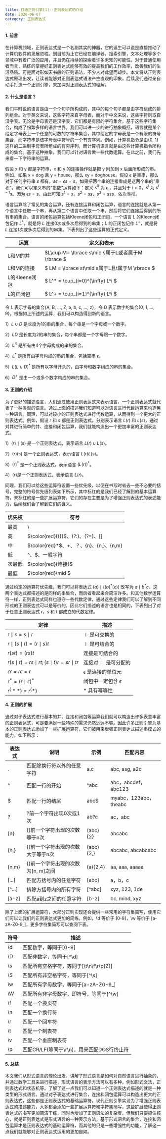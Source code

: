 ```yaml
---
title: 打造正则引擎[1]--正则表达式的介绍
date: 2020-06-07
category: 正则表达式
---
```

#### 1. 前言

在计算机领域，正则表达式是一个名副其实的神器，它的诞生可以说是直接推动了计算机软件的发展进程。到目前为止它已经在编译器，搜索引擎，文本处理等多个领域中有着广泛的应用，并且仍在持续的探索着许多未知的可能性。对于普通使用者而言，熟练的掌握好正则表达式能够有效的提高我们的工作效率，改善我们的生活品质。可是面对形如天书般的正则语法，不少人对此望而却步。本文将从正则表达式原理出发，让读者能够对正则表达式语法产生直观的印象，后续我们通过亲自动手打造一个正则引擎，来加深对正则表达式的理解。

#### 2. 什么是语言？

我们平时说的语言是由一个个句子所构成的，其中的每个句子都是由字符组成的排列组合。对于英文来说，这些字符来自字母表，而对于中文来说，这些字符则取自汉字表。无论是字母表还是汉字表，它们都是有限的字符集合，基于这些字符集合，构成了纷繁多样的语言世界。我们可以进一步的进行抽象概括，语言就是某个给定字母表上一个任意的可数的字符串集合，其中给定的字母表是一个有限的符号集合，而字符串是该字母表中符号的一个有穷序列。例如，计算机指令是由{0, 1}这样的二进制字母表所组成的有穷序列，而计算机语言就是由这些计算机指令所构成的集合。基于这种抽象，我们可以针对语言做一些代数运算。在此之前，我们先来看一下字符串的运算。

假设 x 和 y 都是字符串，x 和 y 的连接操作就是把 y 附加到 x 后面所形成的串。例如，如果 x = dog 且 y = house，那么 xy = doghouse。假设 $\epsilon$ 是空串，那么对于任何字符串 $s$ 都有，$s{\epsilon} = {\epsilon}{s}=s$。如果把两个串的连接看成是这两个串的"乘积"，我们可以定义串的"指数"运算如下：定义 $s^0$ 为 $\epsilon$ ，并且对于 $i\gt0$，$s^i$ 为 $s^{i-1}s$。因为 $\epsilon{s}=s$，由此可知 $s^1=s$，$s^2=ss$，$s^3=sss$，依次类推。

语言运算除了常见的集合运算，还有连接运算和闭包运算，语言的连接就是从第一个语言中任取一个串，再从第二个语言中任取一个串，然后将它们连接后得到的所有串的集合。语言的闭包运算包括Kleene闭包和正闭包，一个语言 $L$ 的Kleene闭包记作 $L^*$，就是将 $L$ 连接0次或多次后得到的串集；$L$ 的正闭包记作 $L^+$，就是将 $L$ 连接1次或多次后得到的串集。下表列出了这些运算的正式定义。

| 运算          | 定义和表示 |
| ------------- | ---------- |
| L和M的并      | $L\cup M= \lbrace s\mid s属于L或者属于M \rbrace $ |
| L和M的连接    | $ LM = \lbrace st\mid s属于L且t属于M \rbrace $ |
| L的Kleene闭包 | $ L^* = \cup_{i=0}^{\infty} L^i $ |
| L的正闭包     | $ L^+ = \cup_{i=1}^{\infty} L^i $ |

令 $L$ 表示字母的集合{A, B, ..., Z, a, b, c, ..., z}，令 $D$ 表示数字的集合{0, 1, ..., 9}。根据如上所述的运算，我们可以构造得到新的语言。

1）$L\cup{D}$ 是长度为1的串的集合，每个串是一个字母或一个数字。

2）$LD$ 是长度为2的串的集合，每个串都是一个字母跟一个数字。

3）$L^4$ 是所有由4个字母构成的串的集合。

4）$L^*$ 是所有由字母构成的串的集合，包括空串 $\epsilon$。

5）$L(L\cup{D})^*$ 是所有以字母开头的，由字母和数字组成的串的集合。

6）$D^+$ 是由一个或多个数字构成的串的集合。

#### 3. 正则的介绍

为了更好的描述语言，人们通过使用正则表达式来表示语言，一个正则表达式就代表了一种类型的语言。通过上面的描述我们知道可以对语言进行代数运算来构造另一种语言。同理，可以对较小的正则表达式进行代数运算，从而得到一个更大的正则表达式。例如，假设 $r$ 和 $s$ 都是正则表达式，分别表示语言 $L(r)$ 和 $L(s)$，通过对其进行简单的并、连接和闭包运算，我们就能构造出一个更加丰富的正则表达式。

1）$(r)\mid(s)$ 是一个正则表达式，表示语言 $L(r)\cup{L(s)}$。

2）$(r)(s)$ 是一个正则表达式，表示语言 $L(r)L(s)$。

3）$(r)^*$ 是一个正则表达式，表示语言 $(L(r))^*$。

4）$(r)$是一个正则表达式，表示语言 $L(r)$。

同理，我们可以给这些运算符设置一些优先级，以便在书写时省去一些不必要的括号，完整的符号优先级列表如下所示，其中标红的是我们已经了解到的基本运算符，未标红的是一些扩展运算符，它们的存在主要是为了增强正则表达式的表述能力，后续我们会了解到它们的含义。

| 优先权 | 符号                       |
| ------ | -------------------------- |
| 最高   | \                                     |
| 高     | $\color{red}{()}$、(?:)、(?=)、[]      |
| 中     | $\color{red}*$、+、？、{n}、{n,}、{n,m} |
| 低     | ^、\$、一般字符                         |
| 次最低 | $\color{red}{连接}$                    |
| 最低   | $\color{red}\mid $                    |

通过约定的运算符优先级，我们可以将表达式 $(a)\mid((b)^*(c))$ 改写为 $a\mid b^*{c}$。这两个表达式都描述的是同样的串集合，而后者看起来会简洁许多。和其他数学运算符一样，正则表达式同样也遵守一些代数定律，通过这些定律我们可以了解到不同形式的正则表达式可以是等价的，因此它们描述的语言也是相同的，下表列出了对于任意正则表达式 $r$，$s$ 和 $t$ 都成立的代数定律。

| 定律                          | 描述                      |
| ----------------------------- | ------------------------- |
| $r\mid s=s\mid r$             | $\mid$ 是可交换的         |
| $r\mid(s\mid t)=(r\mid s)t$   | $\mid$ 是可结合的         |
| $r(st)=(rs)t$                 | 连接是可结合的             |
| $r(s\mid t)=rs\mid rt;(s\mid t)r=sr\mid tr$ | 连接对 $\mid$ 是可分配的|
| $\epsilon{r}=r\epsilon=r$     | $\epsilon$ 是连接的单位元 |
| $r^*=(r\mid\epsilon)^*$       | 闭包中一定包含 $\epsilon$ |
| $r^\{**\}=r^\{*\}$      | * 具有幂等性              |

#### 4. 正则的扩展

通过对子表达式进行基本的并、连接和闭包等运算我们就可以构造出许多表意丰富的正则表达式，可是要满足一些特殊的需求仍然远远不够。因此许多正则引擎为基本的正则表达式添加了一些扩展运算符，它们被用来增强正则表达式描述串模式的能力，如下所示：

| 表达式 | 说明                               | 示例      | 匹配内容              |
| ------ | ---------------------------------- | --------- | --------------------- |
| .      | 匹配除换行符以外的任意字符         | a.c       | abc, asg, a2c |
| ^      | 匹配一行的开始                     | ^abc      | abc，abcdef，abc123   |
| $      | 匹配一行的结尾                     | abc$      | myabc，123abc，theabc |
| ?      | ?前一个字符出现0次或1次            | ab?c      | ac，abc               |
| {n\}​   | {}前一个字符出现的次数等于n次      | (abc){2}  | abcabc                |
| {n,}​   | {}前一个字符出现的次数大于等于n次  | (abc){2,} | abcabc, abcabcabc     |
| {n,m}​  | {}前一个字符出现的次数为[n, m]之间 | (a){2,4}  | aa, aaa, aaaaa        |
| [...]​  | 匹配方括号内的任意字符             | [abc]     | a，b，c               |
| [^...] | 排除方括号内的所有字符             | [^abc]    | xyz, 123, 1de         |
| [a-z]  | 匹配a到z之间的任意字符             | [b-z]     | bc, mind, xyz         |

除了上面的扩展运算符，大部分正则实现还会提供一些常用的字符集简写，使用它们可以让我们的正则表达式更加的简练，例如，\d 等价于 [0-9]，\w 等价于 [a-zA-Z0-9_]，更多字符集简写可以查阅下表。

| 符号 | 描述                                       |
| ---- | ------------------------------------------ |
| \d   | 匹配数字，等同于[0-9]                      |
| \D   | 匹配非数字，等同于\[^\d]                   |
| \s   | 匹配所有空格字符，等同于[\t\n\f\r\p{Z}]    |
| \S   | 匹配所有非空格字符，等同于\[^\s]           |
| \w   | 匹配所有字母数字，等同于[a-zA-Z0-9_]       |
| \W   | 匹配所有非字母数字，即符号，等同于\[^\w]   |
| \f   | 匹配一个换页符                             |
| \n   | 匹配一个换行符                             |
| \r   | 匹配一个回车符                             |
| \t   | 匹配一个制表符                             |
| \v   | 匹配一个垂直制表符                         |
| \p   | 匹配CR/LF(等同于\r\n)，用来匹配DOS行终止符 |

#### 5. 总结

本文我们从形式语言的理论出发，讲解了形式语言是如何对自然语言进行抽象的，并通过数学工具来进行描述，形式语言的表示方法可以有多种，例如形式文法，正则表达式和状态机等。了解了这一点我们可以知道一个正则表达式描述的就是一种类型的形式语言。通过对子表达式进行集合，连接和闭包运算可以构造出更大的正则表达式，这些都是正则表达式的基础运算符。现代正则引擎实现为了增强正则表达式的描述能力，大多都会添加一些扩展运算符和字符集简写，这些扩展使得正则表达式的书写更加简洁干练，同时也增加了正则语法的复杂度。但我们只要抓住核心，就是正则表达式是形式语言的一种表示方法，基于形式语言的集合，连接和闭包运算才是正则表达式的基础运算符，而其他的只是一些增强性的功能，了解这一点我们就能够对正则表达式运用的更加自如。
